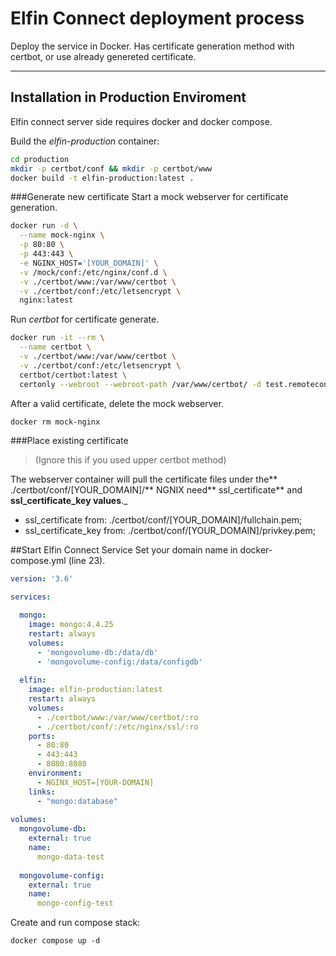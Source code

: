 # Elfin Connect deployment process
Deploy the service in Docker. Has certificate generation method with certbot, or use already genereted certificate.

------------

## Installation in Production Enviroment

Elfin connect server side requires docker and docker compose.

Build the *elfin-production* container:

```sh
cd production
mkdir -p certbot/conf && mkdir -p certbot/www
docker build -t elfin-production:latest .
```
###Generate new certificate
Start a mock webserver for certificate generation.

```sh
docker run -d \
  --name mock-nginx \
  -p 80:80 \
  -p 443:443 \
  -e NGINX_HOST='[YOUR_DOMAIN]' \
  -v /mock/conf:/etc/nginx/conf.d \
  -v ./certbot/www:/var/www/certbot \
  -v ./certbot/conf:/etc/letsencrypt \
  nginx:latest
```

Run *certbot* for certificate generate.
```sh
docker run -it --rm \
  --name certbot \
  -v ./certbot/www:/var/www/certbot \
  -v ./certbot/conf:/etc/letsencrypt \
  certbot/certbot:latest \
  certonly --webroot --webroot-path /var/www/certbot/ -d test.remoteconnect.hu
```
After a valid certificate, delete the mock webserver.
```sh
docker rm mock-nginx
```

###Place existing certificate
> (Ignore this if you used upper certbot method)

The webserver container will pull the certificate files under the** ./certbot/conf/[YOUR_DOMAIN]/** NGNIX need** ssl_certificate** and **ssl_certificate_key values**._

- ssl_certificate from: ./certbot/conf/[YOUR_DOMAIN]/fullchain.pem;
- ssl_certificate_key from: ./certbot/conf/[YOUR_DOMAIN]/privkey.pem;

##Start Elfin Connect Service
Set your domain name in docker-compose.yml (line 23).
```yml
version: '3.6'

services:

  mongo:
    image: mongo:4.4.25
    restart: always
    volumes:
      - 'mongovolume-db:/data/db'
      - 'mongovolume-config:/data/configdb'
  
  elfin:
    image: elfin-production:latest
    restart: always
    volumes:
      - ./certbot/www:/var/www/certbot/:ro
      - ./certbot/conf/:/etc/nginx/ssl/:ro
    ports:
      - 80:80
      - 443:443
      - 8080:8080
    environment:
      - NGINX_HOST=[YOUR-DOMAIN]
    links:
      - "mongo:database"
      
volumes:
  mongovolume-db:
    external: true
    name:
      mongo-data-test
  
  mongovolume-config:
    external: true
    name:
      mongo-config-test
```
Create and run compose stack:
```
docker compose up -d
```